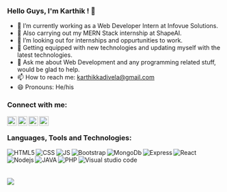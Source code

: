 ### Hello Guys, I'm Karthik ! 👋



- 🔭 I’m currently working as a Web Developer Intern at Infovue Solutions.
- 🌱 Also carrying out my MERN Stack internship at ShapeAI.
- 👯 I’m looking out for internships and oppurtunities to work.
- 🤔 Getting equipped with new technologies and updating myself with the latest technologies.
- 💬 Ask me about Web Development and any programming related stuff, would be glad to help.
- 📫 How to reach me: karthikkadivela@gmail.com
- 😄 Pronouns: He/his

### Connect with me:
[<img align="left"   width="22px" src="https://cdn.jsdelivr.net/npm/simple-icons@v3/icons/linkedin.svg" />][linkedin]
[<img align="left"  width="22px" src="https://cdn.jsdelivr.net/npm/simple-icons@v3/icons/udemy.svg" />][udemy]
[<img align="left" alt="kwikmatt | Facebook" width="22px" src="https://cdn.jsdelivr.net/npm/simple-icons@v3/icons/facebook.svg" />][facebook]
[<img align="left" alt="codeSTACKr | Instagram" width="22px" src="https://cdn.jsdelivr.net/npm/simple-icons@v3/icons/instagram.svg" />][instagram]

<br />

### Languages, Tools and Technologies:
<img  align="left" alt="HTML5" src="https://img.shields.io/badge/HTML5-E34F26?style=for-the-badge&logo=html5&logoColor=white" />
<img  align="left" alt="CSS" src="https://img.shields.io/badge/CSS3-1572B6?style=for-the-badge&logo=css3&logoColor=white" />
<img  align="left" alt="JS" src="https://img.shields.io/badge/JavaScript-323330?style=for-the-badge&logo=javascript&logoColor=F7DF1E" />
<img  align="left" alt="Bootstrap" src="https://img.shields.io/badge/Bootstrap-563D7C?style=for-the-badge&logo=bootstrap&logoColor=white" />
<img  align="left" alt="MongoDb" src="https://img.shields.io/badge/MongoDB-white?style=for-the-badge&logo=mongodb&logoColor=4EA94B" />
<img  align="left" alt="Express" src="https://img.shields.io/badge/Express.js-000000?style=for-the-badge&logo=express&logoColor=white" />
<img  align="left" alt="React" src="https://img.shields.io/badge/React-20232A?style=for-the-badge&logo=react&logoColor=61DAFB" /> <br/>
<img  align="left" alt="Nodejs" src="https://img.shields.io/badge/Node.js-339933?style=for-the-badge&logo=nodedotjs&logoColor=white" />
<img  align="left" alt="JAVA" src="https://img.shields.io/badge/Java-ED8B00?style=for-the-badge&logo=java&logoColor=white" />
<img align="left" alt="PHP" src="https://img.shields.io/badge/PHP-777BB4?style=for-the-badge&logo=php&logoColor=white" />
<img  align="left" alt="Visual studio code" src="https://img.shields.io/badge/Visual_Studio_Code-0078D4?style=for-the-badge&logo=visual%20studio%20code&logoColor=white" /><br/>


<br />
<br />
<img src="https://github-readme-stats.vercel.app/api?username=Karthikkadivela&&show_icons=true&title_color=ffffff&icon_color=00c1bc&text_color=daf7dc&bg_color=151515">



[linkedin]: https://www.linkedin.com/in/karthik-k-n-57a3151b5/
[udemy]: https://www.udemy.com/user/karthik-k-n-9/
[instagram]: https://www.instagram.com/karthikkn_2508/
[facebook]: https://www.facebook.com/

